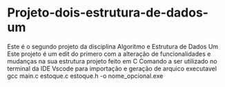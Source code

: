 # Projeto-dois-estrutura-de-dados-um
Este é o segundo projeto da disciplina Algoritmo e Estrutura de Dados Um
Este projeto é um edit do primero com a alteração de funcionalidades e mudanças na sua estrutura
projeto feito em C
Comando a ser utilizado no terminal da IDE Vscode para importação e geração de arquico executavel
gcc main.c estoque.c estoque.h -o nome_opcional.exe
